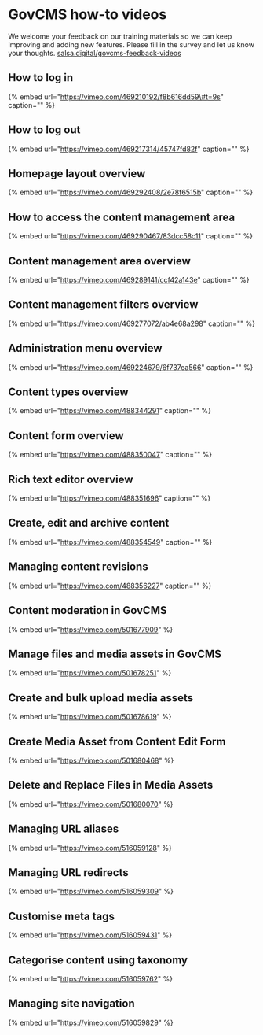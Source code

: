 # GovCMS how-to videos

We welcome your feedback on our training materials so we can keep improving and adding new features. Please fill in the survey and let us know your thoughts. [salsa.digital/govcms-feedback-videos](https://salsadigital.com.au/feedback-govcms-videos)

## How to log in

{% embed url="https://vimeo.com/469210192/f8b616dd59\#t=9s" caption="" %}

## How to log out

{% embed url="https://vimeo.com/469217314/45747fd82f" caption="" %}

## Homepage layout overview

{% embed url="https://vimeo.com/469292408/2e78f6515b" caption="" %}

## How to access the content management area

{% embed url="https://vimeo.com/469290467/83dcc58c11" caption="" %}

## Content management area overview

{% embed url="https://vimeo.com/469289141/ccf42a143e" caption="" %}

## Content management filters overview

{% embed url="https://vimeo.com/469277072/ab4e68a298" caption="" %}

## Administration menu overview

{% embed url="https://vimeo.com/469224679/6f737ea566" caption="" %}

## Content types overview

{% embed url="https://vimeo.com/488344291" caption="" %}

## Content form overview

{% embed url="https://vimeo.com/488350047" caption="" %}

## Rich text editor overview

{% embed url="https://vimeo.com/488351696" caption="" %}

## Create, edit and archive content

{% embed url="https://vimeo.com/488354549" caption="" %}

## Managing content revisions

{% embed url="https://vimeo.com/488356227" caption="" %}

## Content moderation in GovCMS

{% embed url="https://vimeo.com/501677909" %}

## Manage files and media assets in GovCMS

{% embed url="https://vimeo.com/501678251" %}

## **Create and bulk upload media assets**

{% embed url="https://vimeo.com/501678619" %}

## Create Media Asset from Content Edit Form

{% embed url="https://vimeo.com/501680468" %}

## Delete and Replace Files in Media Assets

{% embed url="https://vimeo.com/501680070" %}

## Managing URL aliases

{% embed url="https://vimeo.com/516059128" %}

## Managing URL redirects

{% embed url="https://vimeo.com/516059309" %}

## Customise meta tags

{% embed url="https://vimeo.com/516059431" %}

## Categorise content using taxonomy

{% embed url="https://vimeo.com/516059762" %}

## Managing site navigation

{% embed url="https://vimeo.com/516059829" %}

